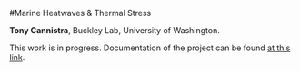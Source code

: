 #Marine Heatwaves & Thermal Stress

**Tony Cannistra**, Buckley Lab, University of Washington. 

This work is in progress. Documentation of the project can be found [at this link](https://docs.google.com/document/d/1H9s28hyGHutNB8zu0ovjLUbG8HVl_1gtgFCHLV0lHQM/edit?usp=sharing). 
